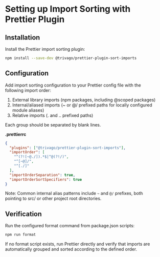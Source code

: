 # Setting up Import Sorting with Prettier Plugin

## Installation

Install the Prettier import sorting plugin:

```bash
npm install --save-dev @trivago/prettier-plugin-sort-imports
```

## Configuration

Add import sorting configuration to your Prettier config file with the following import order:

1. External library imports (npm packages, including @scoped packages)
2. Internal/aliased imports (~ or @/ prefixed paths for locally configured module aliases)
3. Relative imports (. and .. prefixed paths)

Each group should be separated by blank lines.

**.prettierrc**
```json
{
  "plugins": ["@trivago/prettier-plugin-sort-imports"],
  "importOrder": [
    "^(?![~@./]).*$|^@(?!/)",
    "^[~@]/",
    "^[./]"
  ],
  "importOrderSeparation": true,
  "importOrderSortSpecifiers": true
}
```

Note: Common internal alias patterns include `~` and `@/` prefixes, both pointing to src/ or other project root directories.

## Verification

Run the configured format command from package.json scripts:

```bash
npm run format
```

If no format script exists, run Prettier directly and verify that imports are automatically grouped and sorted according to the defined order.